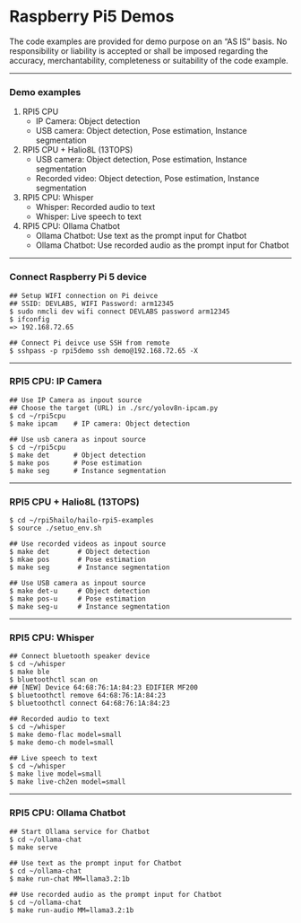 # Raspberry Pi5 Demos

The code examples are provided for demo purpose on an “AS IS” basis. No responsibility or liability is accepted or shall be imposed regarding the accuracy, merchantability, completeness or suitability of the code example. 

---
### Demo examples
1. RPI5 CPU
    * IP Camera: Object detection
    * USB camera: Object detection, Pose estimation, Instance segmentation
3. RPI5 CPU + Halio8L (13TOPS)
    * USB camera: Object detection, Pose estimation, Instance segmentation
    * Recorded video: Object detection, Pose estimation, Instance segmentation
5. RPI5 CPU: Whisper
    * Whisper: Recorded audio to text
    * Whisper: Live speech to text
7. RPI5 CPU: Ollama Chatbot
    * Ollama Chatbot: Use text as the prompt input for Chatbot
    * Ollama Chatbot: Use recorded audio as the prompt input for Chatbot

---
### Connect Raspberry Pi 5 device

```
## Setup WIFI connection on Pi deivce
## SSID: DEVLABS, WIFI Password: arm12345
$ sudo nmcli dev wifi connect DEVLABS password arm12345
$ ifconfig
=> 192.168.72.65 
```

```
## Connect Pi deivce use SSH from remote
$ sshpass -p rpi5demo ssh demo@192.168.72.65 -X
```

---
### RPI5 CPU: IP Camera

```
## Use IP Camera as inpout source
## Choose the target (URL) in ./src/yolov8n-ipcam.py
$ cd ~/rpi5cpu
$ make ipcam    # IP camera: Object detection
```

```
## Use usb canera as inpout source
$ cd ~/rpi5cpu
$ make det      # Object detection
$ make pos      # Pose estimation
$ make seg      # Instance segmentation
```

---
### RPI5 CPU + Halio8L (13TOPS)

```
$ cd ~/rpi5hailo/hailo-rpi5-examples
$ source ./setuo_env.sh

## Use recorded videos as inpout source
$ make det       # Object detection
$ mkae pos       # Pose estimation
$ make seg       # Instance segmentation

## Use USB camera as inpout source
$ make det-u     # Object detection
$ make pos-u     # Pose estimation
$ make seg-u     # Instance segmentation
```

---
### RPI5 CPU: Whisper

```
## Connect bluetooth speaker device
$ cd ~/whisper
$ make ble
$ bluetoothctl scan on
## [NEW] Device 64:68:76:1A:84:23 EDIFIER MF200
$ bluetoothctl remove 64:68:76:1A:84:23
$ bluetoothctl connect 64:68:76:1A:84:23
```

```
## Recorded audio to text
$ cd ~/whisper
$ make demo-flac model=small
$ make demo-ch model=small
```

```
## Live speech to text
$ cd ~/whisper
$ make live model=small
$ make live-ch2en model=small
```

---
### RPI5 CPU: Ollama Chatbot

```
## Start Ollama service for Chatbot
$ cd ~/ollama-chat
$ make serve
```

```
## Use text as the prompt input for Chatbot
$ cd ~/ollama-chat
$ make run-chat MM=llama3.2:1b
```

```
## Use recorded audio as the prompt input for Chatbot
$ cd ~/ollama-chat
$ make run-audio MM=llama3.2:1b
```

